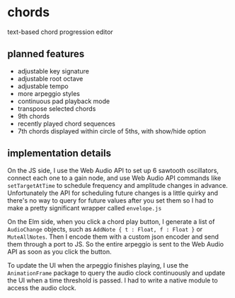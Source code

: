 # chords
text-based chord progression editor

## planned features
- adjustable key signature
- adjustable root octave
- adjustable tempo
- more arpeggio styles
- continuous pad playback mode
- transpose selected chords
- 9th chords
- recently played chord sequences
- 7th chords displayed within circle of 5ths, with show/hide option

## implementation details
On the JS side, I use the Web Audio API to set up 6 sawtooth oscillators, connect each one to a gain node, and use Web Audio API commands like `setTargetAtTime` to schedule frequency and amplitude changes in advance. Unfortunately the API for scheduling future changes is a little quirky and there's no way to query for future values after you set them so I had to make a pretty significant wrapper called `envelope.js`

On the Elm side, when you click a chord play button, I generate a list of `AudioChange` objects, such as `AddNote { t : Float, f : Float }` or `MuteAllNotes`. Then I encode them with a custom json encoder and send them through a port to JS. So the entire arpeggio is sent to the Web Audio API as soon as you click the button.

To update the UI when the arpeggio finishes playing, I use the `AnimationFrame` package to query the audio clock continuously and update the UI when a time threshold is passed. I had to write a native module to access the audio clock.
